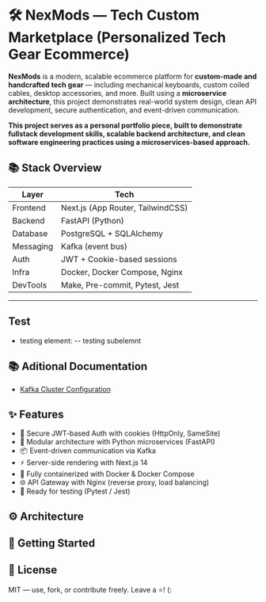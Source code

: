 # 🛠️ NexMods — Tech Custom Marketplace (Personalized Tech Gear Ecommerce)
**NexMods** is a modern, scalable ecommerce platform for **custom-made and handcrafted tech gear** — including mechanical keyboards, custom coiled cables, desktop accessories, and more. Built using a **microservice architecture**, this project demonstrates real-world system design, clean API development, secure authentication, and event-driven communication.

**This project serves as a personal portfolio piece, built to demonstrate fullstack development skills, scalable backend architecture, and clean software engineering practices using a microservices-based approach.**

## 📚 Stack Overview

| Layer       | Tech                               |
|------------|-------------------------------------|
| Frontend   | Next.js (App Router, TailwindCSS)   |
| Backend    | FastAPI (Python)                    |
| Database   | PostgreSQL + SQLAlchemy             |
| Messaging  | Kafka (event bus)                   |
| Auth       | JWT + Cookie-based sessions         |
| Infra      | Docker, Docker Compose, Nginx       |
| DevTools   | Make, Pre-commit, Pytest, Jest      |

---

## Test
- testing element:
-- testing subelemnt

## 📚 Aditional Documentation 

- [Kafka Cluster Configuration](docs/kafka-cluster.md)

## ✨ Features

- 🔐 Secure JWT-based Auth with cookies (HttpOnly, SameSite)
- 🧩 Modular architecture with Python microservices (FastAPI)
- 📦 Event-driven communication via Kafka
- ⚡ Server-side rendering with Next.js 14
- 🐳 Fully containerized with Docker & Docker Compose
- 🌐 API Gateway with Nginx (reverse proxy, load balancing)
- 🧪 Ready for testing (Pytest / Jest)

## ⚙️ Architecture

## 🚀 Getting Started

## 📖 License
MIT — use, fork, or contribute freely. Leave a ⭐! (:
